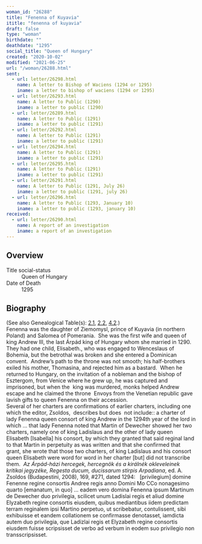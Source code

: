 ```yaml
---
woman_id: "26288"
title: "Fenenna of Kuyavia"
ititle: "fenenna of kuyavia"
draft: false
type: "woman"
birthdate: ""
deathdate: "1295"
social_title: "Queen of Hungary"
created: "2020-10-02"
modified: "2021-06-25"
url: "/woman/26288.html"
sent:
  - url: letter/26298.html
    name: A letter to Bishop of Waciens (1294 or 1295)
    iname: a letter to bishop of waciens (1294 or 1295)
  - url: letter/26293.html
    name: A letter to Public (1290)
    iname: a letter to public (1290)
  - url: letter/26289.html
    name: A letter to Public (1291)
    iname: a letter to public (1291)
  - url: letter/26292.html
    name: A letter to Public (1291)
    iname: a letter to public (1291)
  - url: letter/26294.html
    name: A letter to Public (1291)
    iname: a letter to public (1291)
  - url: letter/26295.html
    name: A letter to Public (1291)
    iname: a letter to public (1291)
  - url: letter/26291.html
    name: A letter to Public (1291, July 26)
    iname: a letter to public (1291, july 26)
  - url: letter/26296.html
    name: A letter to Public (1293, January 10)
    iname: a letter to public (1293, january 10)
received:
  - url: letter/26290.html
    name: A report of an investigation
    iname: a report of an investigation
---
```

<h2 class="mt-4">Overview</h2><dt>Title social-status</dt><dd>Queen of Hungary</dd><dt>Date of Death</dt><dd>1295</dd><h2 class="mt-4">Biography</h2><p>(See also Genealogical Table(s): <a href="/content/genealogy-conrad#n26288">2.1</a>, <a href="/content/genealogy-mieszko#n26288">2.2</a>, <a href="/content/genealogy-immilla#n26288">4.2</a>.)<br>Fenenna was the daughter of Ziemomysl, prince of Kuyavia (in northern Poland) and Salomea of Pomerania.&nbsp; She was the first wife and queen of king Andrew III, the last Árpád king of Hungary whom she married in 1290.&nbsp; They had one child, Elisabeth., who was engaged to Wenceslaus of Bohemia, but the betrothal was broken and she entered a Dominican convent.&nbsp; Andrew’s path to the throne was not smooth; his half-brothers exiled his mother, Thomasina, and rejected him as a bastard.&nbsp; When he returned to Hungary, on the invitation of a nobleman and the bishop of Esztergom, from Venice where he grew up, he was captured and imprisoned, but when the&nbsp; king was murdered, monks helped Andrew escape and he claimed the throne&nbsp; Envoys from the Venetian republic gave lavish gifts to queen Fenenna on their accession.<br>Several of her charters are confirmations of earlier charters, including one which the editor, Zsoldos,&nbsp; describes but does&nbsp; not include::&nbsp;a charter of lady Fenenna queen consort of king Andrew in the 1294th year of the lord in which … that lady Fenenna noted that Martin of Dewecher showed her two charters, namely one of king Ladislaus and the other of lady queen Elisabeth [Isabella] his consort, by which they granted that said reginal land to that Martin in perpetuity as was written and that she confirmed that grant, she wrote that those two charters, of king Ladislaus and his consort queen Elisabeth were word for word in her charter [but] did not transcribe them.&nbsp; <i>Az Árpád-házi hercegek, hercegnök és a királnék okleveleinek kritikai jegyzéke,</i>&nbsp;<i>Regesta ducum, ducissarum stirpis Arpadiana</i>, ed. A. Zsoldos (Budapestini, 2008), 169, #271, dated 1294:&nbsp; &nbsp;[privilegium] domine Fenenne regine consortis Andree regis anno Domini Mo CCo nonagesimo quarto [emanatum, in quo] … eadem vero domina Fenenna ipsum Martinum de Dewecher duo privilegia, scilicet unum Ladislai regis et aliud domine Elyzabeth regine consortis eiusdem, quibus mediantibus iidem predictam terram reginalem ipsi Martino perpetuo, ut scribebatur, contulissent, sibi exhibuisse et eandem collationem se confirmasse denotasset, iamdicta autem duo privilegia, que Ladizlai regis et Elyzabeth regine consortis eiusdem fuisse scripsisset de verbo ad verbum in eodem suo privilegio non transscripsisset.</p><p>&nbsp;</p>